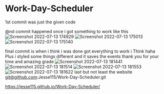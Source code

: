# Work-Day-Scheduler
1st commit was just the given code

@nd commit happened once i got something to work like this
![Screenshot 2022-07-13 174929](https://user-images.githubusercontent.com/102047814/178845704-a6e69557-f408-47ce-87a2-1a1d99e8c851.png)
![Screenshot 2022-07-13 175013](https://user-images.githubusercontent.com/102047814/178845727-44f5d5c2-2434-4e30-b5ed-b6bd5f189c98.png)
![Screenshot 2022-07-13 175140](https://user-images.githubusercontent.com/102047814/178845737-1754576b-c6f3-49c1-8f02-245841f709d9.png)

final commit is when i think i was done got everything to work i Think haha 
Plus i styled some things different and it saves the events 
thank you for your time and amazing grade
![Screenshot 2022-07-13 181441](https://user-images.githubusercontent.com/102047814/178846412-201a42be-b07e-47e0-94f7-a77673087c31.png)
![Screenshot 2022-07-13 181514](https://user-images.githubusercontent.com/102047814/178846433-9eb95a56-5735-433a-91fc-4fea4b036b74.png)
![Screenshot 2022-07-13 181553](https://user-images.githubusercontent.com/102047814/178846436-71e79185-2e53-4702-b058-da2b883f6778.png)
![Screenshot 2022-07-13 181622](https://user-images.githubusercontent.com/102047814/178846442-39d0a4c3-eb49-4844-a172-700124c5394a.png)
 last but not least the website 
 git@github.com:Jesse115/Work-Day-Scheduler.git
 
 https://jesse115.github.io/Work-Day-Scheduler/
